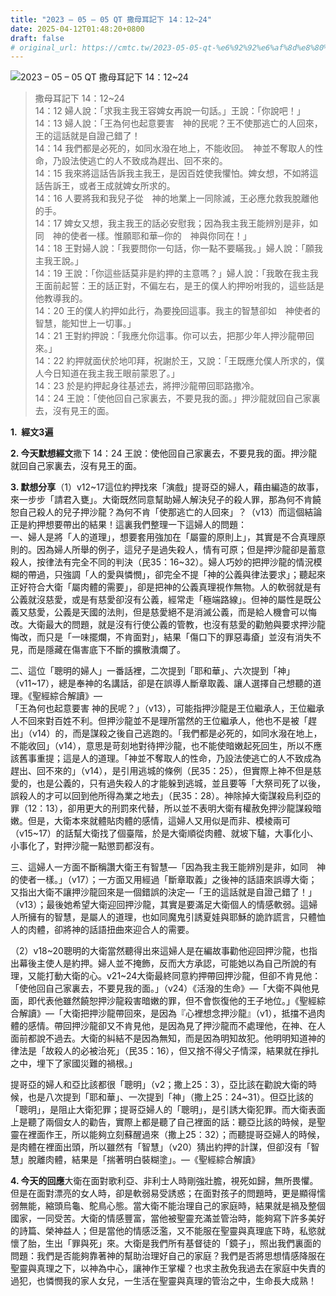 ```yaml
---
title: "2023 – 05 – 05 QT 撒母耳記下 14：12~24"
date: 2025-04-12T01:48:20+0800
draft: false
# original_url: https://cmtc.tw/2023-05-05-qt-%e6%92%92%e6%af%8d%e8%80%b3%e8%a8%98%e4%b8%8b-14%ef%bc%9a1224
---
```


![2023 – 05 – 05 QT 撒母耳記下 14：12~24](/images/qt.jpg  "2023 – 05 – 05 QT 撒母耳記下 14：12~24")

> 撒母耳記下 14：12~24  
> 14：12 婦人說：「求我主我王容婢女再說一句話。」王說：「你說吧！」  
> 14：13 婦人說：「王為何也起意要害　神的民呢？王不使那逃亡的人回來，王的這話就是自證己錯了！  
> 14：14 我們都是必死的，如同水潑在地上，不能收回。　神並不奪取人的性命，乃設法使逃亡的人不致成為趕出、回不來的。  
> 14：15 我來將這話告訴我主我王，是因百姓使我懼怕。婢女想，不如將這話告訴王，或者王成就婢女所求的。  
> 14：16 人要將我和我兒子從　神的地業上一同除滅，王必應允救我脫離他的手。  
> 14：17 婢女又想，我主我王的話必安慰我；因為我主我王能辨別是非，如同　神的使者一樣。惟願耶和華─你的　神與你同在！」  
> 14：18 王對婦人說：「我要問你一句話，你一點不要瞞我。」婦人說：「願我主我王說。」  
> 14：19 王說：「你這些話莫非是約押的主意嗎？」婦人說：「我敢在我主我王面前起誓：王的話正對，不偏左右，是王的僕人約押吩咐我的，這些話是他教導我的。  
> 14：20 王的僕人約押如此行，為要挽回這事。我主的智慧卻如　神使者的智慧，能知世上一切事。」  
> 14：21 王對約押說：「我應允你這事。你可以去，把那少年人押沙龍帶回來。」  
> 14：22 約押就面伏於地叩拜，祝謝於王，又說：「王既應允僕人所求的，僕人今日知道在我主我王眼前蒙恩了。」  
> 14：23 於是約押起身往基述去，將押沙龍帶回耶路撒冷。  
> 14：24 王說：「使他回自己家裏去，不要見我的面。」押沙龍就回自己家裏去，沒有見王的面。

**1.  經文3遍**

**2. 今天默想經文**撒下 14：24 王說：使他回自己家裏去，不要見我的面。押沙龍就回自己家裏去，沒有見王的面。

**3. 默想分享**（1）v12~17這位約押找來「演戲」提哥亞的婦人，藉由編造的故事，來一步步「請君入甕」。大衛既然同意幫助婦人解決兒子的殺人罪，那為何不肯饒恕自己殺人的兒子押沙龍？為何不肯「使那逃亡的人回來」？（v13）而這個結論正是約押想要帶出的結果！這裏我們整理一下這婦人的問題：  
一、婦人是將「人的道理」，想要套用強加在「屬靈的原則上」，其實是不合真理原則的。因為婦人所舉的例子，這兒子是過失殺人，情有可原；但是押沙龍卻是蓄意殺人，按律法有完全不同的判決（民35：16~32）。婦人巧妙的把押沙龍的情況模糊的帶過，只強調「人的愛與憐憫」，卻完全不提「神的公義與律法要求」；聽起來正好符合大衛「屬肉體的需要」，卻是把神的公義真理視作無物。人的軟弱就是有公義就沒慈愛，或是有慈愛卻沒有公義，經常走「極端路線」。但神的屬性是既公義又慈愛，公義是天國的法則，但是慈愛絕不是消滅公義，而是給人機會可以悔改。大衛最大的問題，就是沒有行使公義的管教，也沒有慈愛的勸勉與要求押沙龍悔改，而只是「一味擺爛，不肯面對」，結果「傷口下的罪惡毒瘡」並沒有消失不見，而是隱藏在傷害底下不斷的擴散潰爛了。

二、這位「聰明的婦人」一番話裡，二次提到「耶和華」、六次提到「神」（v11~17），總是奉神的名講話，卻是在誤導人斷章取義、讓人選擇自己想聽的道理。《聖經綜合解讀》—  
「王為何也起意要害 神的民呢？」（v13），可能指押沙龍是王位繼承人，王位繼承人不回來對百姓不利。但押沙龍並不是理所當然的王位繼承人，他也不是被「趕出」（v14）的，而是謀殺之後自己逃跑的。「我們都是必死的，如同水潑在地上，不能收回」（v14），意思是苛刻地對待押沙龍，也不能使暗嫩起死回生，所以不應該舊事重提；這是人的道理。「神並不奪取人的性命，乃設法使逃亡的人不致成為趕出、回不來的」（v14），是引用逃城的條例（民35：25），但實際上神不但是慈愛的，也是公義的，只有過失殺人的才能躲到逃城，並且要等「大祭司死了以後，誤殺人的才可以回到他所得為業之地去」（民35：28）。神除掉大衛謀殺烏利亞的罪（12：13），卻用更大的刑罰來代替，所以並不表明大衛有權赦免押沙龍謀殺暗嫩。但是，大衛本來就體貼肉體的感情，這婦人又用似是而非、模棱兩可（v15~17）的話幫大衛找了個臺階，於是大衛順從肉體、就坡下驢，大事化小、小事化了，對押沙龍一點懲罰都沒有。

三、這婦人一方面不斷稱讚大衛王有智慧—「因為我主我王能辨別是非，如同　神的使者一樣。」（v17）；一方面又用經過「斷章取義」之後神的話語來誤導大衛；又指出大衛不讓押沙龍回來是一個錯誤的決定—「王的這話就是自證己錯了！」（v13）；最後她希望大衛迎回押沙龍，其實是要滿足大衛個人的情感軟弱。這婦人所擁有的智慧，是屬人的道理，也如同魔鬼引誘夏娃與耶穌的詭詐謊言，只體恤人的肉體，卻將神的話語扭曲來迎合人的需要。

（2）v18~20聰明的大衛當然聽得出來這婦人是在編故事勸他迎回押沙龍，也指出幕後主使人是約押。婦人並不掩飾，反而大方承認，可能她以為自己所說的有理，又能打動大衛的心。v21~24大衛最終同意約押帶回押沙龍，但卻不肯見他：「使他回自己家裏去，不要見我的面。」（v24）《活潑的生命》—「大衛不與他見面，即代表他雖然饒恕押沙龍殺害暗嫩的罪，但不會恢復他的王子地位。」《聖經綜合解讀》—「大衛把押沙龍帶回來，是因為『心裡想念押沙龍』（v1），抵擋不過肉體的感情。帶回押沙龍卻又不肯見他，是因為見了押沙龍而不處理他，在神、在人面前都說不過去。大衛的糾結不是因為無知，而是因為明知故犯。他明明知道神的律法是「故殺人的必被治死」（民35：16），但又捨不得父子情深，結果就在掙扎之中，埋下了家國災難的禍根。」

提哥亞的婦人和亞比該都很「聰明」（v2；撒上25：3），亞比該在勸說大衛的時候，也是八次提到「耶和華」、一次提到「神」（撒上25：24~31）。但亞比該的「聰明」，是阻止大衛犯罪；提哥亞婦人的「聰明」，是引誘大衛犯罪。而大衛表面上是聽了兩個女人的勸告，實際上都是聽了自己裡面的話：聽亞比該的時候，是聖靈在裡面作王，所以能夠立刻蘇醒過來（撒上25：32）；而聽提哥亞婦人的時候，是肉體在裡面出頭，所以雖然有「智慧」（v20）猜出約押的計謀，但卻沒有「智慧」脫離肉體，結果是「揣著明白裝糊塗」。—《聖經綜合解讀》

**4. 今天的回應**大衛在面對歌利亞、非利士人時剛強壯膽，視死如歸，無所畏懼。但是在面對漂亮的女人時，卻是軟弱易受誘惑；在面對孩子的問題時，更是顯得懦弱無能，縮頭烏龜、鴕鳥心態。當大衛不能治理自己的家庭時，結果就是禍及整個國家，一同受苦。大衛的情感豐富，當他被聖靈充滿並管治時，能夠寫下許多美好的詩篇、榮神益人；但是當他的情感泛濫，又不能服在聖靈與真理底下時，私慾就懷了胎，生出「罪與死」來。大衛是我們所有基督徒的「鏡子」，照出我們裏面的問題：我們是否能夠靠著神的幫助治理好自己的家庭？我們是否將思想情感降服在聖靈與真理之下，以神為中心，讓神作王掌權？也求主赦免我過去在家庭中失責的過犯，也憐憫我的家人女兒，一生活在聖靈與真理的管治之中，生命長大成熟！